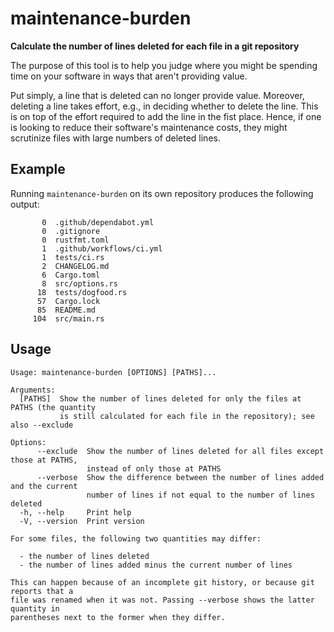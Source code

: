 # maintenance-burden

**Calculate the number of lines deleted for each file in a git repository**

The purpose of this tool is to help you judge where you might be spending time on your software in ways that aren't providing value.

Put simply, a line that is deleted can no longer provide value. Moreover, deleting a line takes effort, e.g., in deciding whether to delete the line. This is on top of the effort required to add the line in the fist place. Hence, if one is looking to reduce their software's maintenance costs, they might scrutinize files with large numbers of deleted lines.

## Example

Running `maintenance-burden` on its own repository produces the following output:

<!-- maintenance-burden-start -->

```
       0  .github/dependabot.yml
       0  .gitignore
       0  rustfmt.toml
       1  .github/workflows/ci.yml
       1  tests/ci.rs
       2  CHANGELOG.md
       6  Cargo.toml
       8  src/options.rs
      18  tests/dogfood.rs
      57  Cargo.lock
      85  README.md
     104  src/main.rs
```

<!-- maintenance-burden-end -->

## Usage

```
Usage: maintenance-burden [OPTIONS] [PATHS]...

Arguments:
  [PATHS]  Show the number of lines deleted for only the files at PATHS (the quantity
           is still calculated for each file in the repository); see also --exclude

Options:
      --exclude  Show the number of lines deleted for all files except those at PATHS,
                 instead of only those at PATHS
      --verbose  Show the difference between the number of lines added and the current
                 number of lines if not equal to the number of lines deleted
  -h, --help     Print help
  -V, --version  Print version

For some files, the following two quantities may differ:

  - the number of lines deleted
  - the number of lines added minus the current number of lines

This can happen because of an incomplete git history, or because git reports that a
file was renamed when it was not. Passing --verbose shows the latter quantity in
parentheses next to the former when they differ.
```
